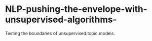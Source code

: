 # NLP-pushing-the-envelope-with-unsupervised-algorithms-
Testing the boundaries of unsupervised topic models.
